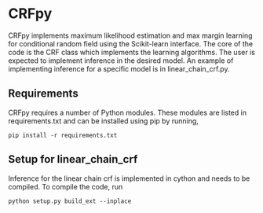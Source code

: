 # CRFpy

CRFpy implements maximum likelihood estimation and max margin 
learning for conditional random field using the Scikit-learn 
interface. The core of the code is the CRF class which implements 
the learning algorithms. The user is expected to implement inference 
in the desired model. An example of implementing inference for a 
specific model is in linear\_chain\_crf.py.

## Requirements

CRFpy requires a number of Python modules. These modules are listed in 
requirements.txt and can be installed using pip by running,

```
pip install -r requirements.txt
```

## Setup for linear\_chain\_crf

Inference for the linear chain crf is implemented in cython and needs to be
compiled. To compile the code, run

```
python setup.py build_ext --inplace 
```

